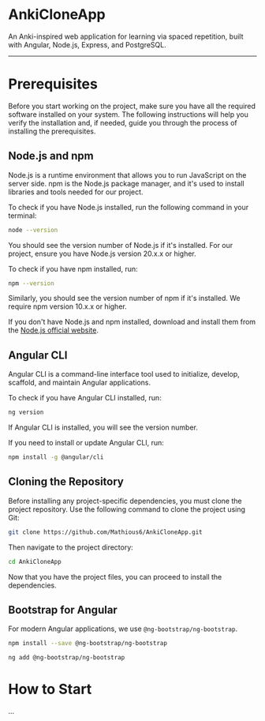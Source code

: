 # AnkiCloneApp

An Anki-inspired web application for learning via spaced repetition, built with Angular, Node.js, Express, and
PostgreSQL.

***

# Prerequisites

Before you start working on the project, make sure you have all the required software installed on your system. The
following instructions will help you verify the installation and, if needed, guide you through the process of installing
the prerequisites.

## Node.js and npm

Node.js is a runtime environment that allows you to run JavaScript on the server side. npm is the Node.js package
manager, and it's used to install libraries and tools needed for our project.

To check if you have Node.js installed, run the following command in your terminal:

```bash
node --version
```

You should see the version number of Node.js if it's installed. For our project, ensure you have Node.js version 20.x.x
or higher.

To check if you have npm installed, run:

```bash
npm --version
```

Similarly, you should see the version number of npm if it's installed. We require npm version 10.x.x or higher.

If you don't have Node.js and npm installed, download and install them from
the [Node.js official website](https://nodejs.org/en).

## Angular CLI

Angular CLI is a command-line interface tool used to initialize, develop, scaffold, and maintain Angular applications.

To check if you have Angular CLI installed, run:

```bash
ng version
```

If Angular CLI is installed, you will see the version number.

If you need to install or update Angular CLI, run:

```bash
npm install -g @angular/cli
```

## Cloning the Repository

Before installing any project-specific dependencies, you must clone the project repository. Use the following command to
clone the project using Git:

```bash
git clone https://github.com/Mathious6/AnkiCloneApp.git
```

Then navigate to the project directory:

```bash
cd AnkiCloneApp
```

Now that you have the project files, you can proceed to install the dependencies.

## Bootstrap for Angular

For modern Angular applications, we use `@ng-bootstrap/ng-bootstrap`.

```bash
npm install --save @ng-bootstrap/ng-bootstrap
```

```bash
ng add @ng-bootstrap/ng-bootstrap
```

# How to Start

...
